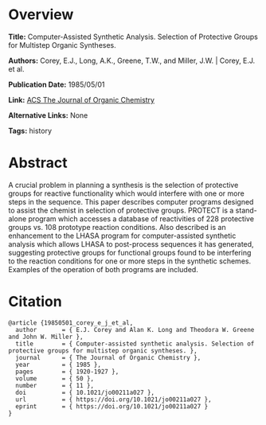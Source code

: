 # Overview
**Title:**
Computer-Assisted Synthetic Analysis. Selection of Protective Groups for Multistep Organic Syntheses.

**Authors:**
Corey, E.J., Long, A.K., Greene, T.W., and Miller, J.W. |
Corey, E.J. et al.

**Publication Date:**
1985/05/01

**Link:**
[ACS The Journal of Organic Chemistry](https://pubs.acs.org/doi/10.1021/jo00211a027)

**Alternative Links:**
None

**Tags:**
history


# Abstract
A crucial problem in planning a synthesis is the selection of protective groups for reactive functionality which would interfere with one or more steps in the sequence.
This paper describes computer programs designed to assist the chemist in selection of protective groups.
PROTECT is a stand-alone program which accesses a database of reactivities of 228 protective groups vs. 108 prototype reaction conditions.
Also described is an enhancement to the LHASA program for computer-assisted synthetic analysis which allows LHASA to post-process sequences it has generated, suggesting protective groups for functional groups found to be interfering to the reaction conditions for one or more steps in the synthetic schemes.
Examples of the operation of both programs are included.


# Citation
```
@article {19850501_corey_e_j_et_al,
  author       = { E.J. Corey and Alan K. Long and Theodora W. Greene and John W. Miller },
  title        = { Computer-assisted synthetic analysis. Selection of protective groups for multistep organic syntheses. },
  journal      = { The Journal of Organic Chemistry },
  year         = { 1985 },
  pages        = { 1920-1927 },
  volume       = { 50 },
  number       = { 11 },
  doi          = { 10.1021/jo00211a027 },
  url          = { https://doi.org/10.1021/jo00211a027 },
  eprint       = { https://doi.org/10.1021/jo00211a027 }
}
```
